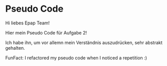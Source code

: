 # Pseudo Code

Hi liebes Epap Team!

Hier mein Pseudo Code für Aufgabe 2!

Ich habe ihn, um vor allemn mein Verständnis auszudrücken, sehr abstrakt gehalten.

FunFact:
I refactored my pseudo code when I noticed a repetition :)
